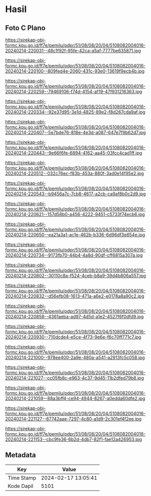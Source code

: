 # Hasil

## Foto C Plano

https://sirekap-obj-formc.kpu.go.id/ff7e/pemilu/pdpr/51/08/08/20/04/5108082004016-20240214-220031--48c1f92f-95fe-42ca-a5af-7777be635871.jpg

https://sirekap-obj-formc.kpu.go.id/ff7e/pemilu/pdpr/51/08/08/20/04/5108082004016-20240214-220100--809fed4e-2060-431c-93e0-13619f9ecb4b.jpg

https://sirekap-obj-formc.kpu.go.id/ff7e/pemilu/pdpr/51/08/08/20/04/5108082004016-20240214-220259--79469106-f74d-4154-af19-47f931216363.jpg

https://sirekap-obj-formc.kpu.go.id/ff7e/pemilu/pdpr/51/08/08/20/04/5108082004016-20240214-220334--92e37d95-3e1d-4825-89e2-f8d267cda9af.jpg

https://sirekap-obj-formc.kpu.go.id/ff7e/pemilu/pdpr/51/08/08/20/04/5108082004016-20240214-220407--5e7bde76-818e-4e3d-a087-647e7f9b62d7.jpg

https://sirekap-obj-formc.kpu.go.id/ff7e/pemilu/pdpr/51/08/08/20/04/5108082004016-20240214-220443--9e66f6fe-6894-4162-aa45-03fcc4cad1ff.jpg

https://sirekap-obj-formc.kpu.go.id/ff7e/pemilu/pdpr/51/08/08/20/04/5108082004016-20240214-220512--032c76ec-f83b-453a-880f-3ad0e14f95e2.jpg

https://sirekap-obj-formc.kpu.go.id/ff7e/pemilu/pdpr/51/08/08/20/04/5108082004016-20240214-220543--b9456a7c-7cb8-4617-a2cb-ca9af8b0c2d9.jpg

https://sirekap-obj-formc.kpu.go.id/ff7e/pemilu/pdpr/51/08/08/20/04/5108082004016-20240214-220621--157d58b0-a456-4222-9451-c5733f74ecb6.jpg

https://sirekap-obj-formc.kpu.go.id/ff7e/pemilu/pdpr/51/08/08/20/04/5108082004016-20240214-220650--ea21a3a1-ac1e-462b-b336-6d96df3e654e.jpg

https://sirekap-obj-formc.kpu.go.id/ff7e/pemilu/pdpr/51/08/08/20/04/5108082004016-20240214-220734--9173fb70-44b4-4a8d-90df-cff6815a307a.jpg

https://sirekap-obj-formc.kpu.go.id/ff7e/pemilu/pdpr/51/08/08/20/04/5108082004016-20240214-220802--30110c8a-f524-4ceb-b8a9-39d4b806a557.jpg

https://sirekap-obj-formc.kpu.go.id/ff7e/pemilu/pdpr/51/08/08/20/04/5108082004016-20240214-220832--d56efb08-1613-471a-a6e2-e0178a8a90c2.jpg

https://sirekap-obj-formc.kpu.go.id/ff7e/pemilu/pdpr/51/08/08/20/04/5108082004016-20240214-220858--4361aeba-ad97-4d5d-a1e2-4527f6f0dfd9.jpg

https://sirekap-obj-formc.kpu.go.id/ff7e/pemilu/pdpr/51/08/08/20/04/5108082004016-20240214-220930--710dcde4-e5ce-4f73-9e6e-f6c70ff771c7.jpg

https://sirekap-obj-formc.kpu.go.id/ff7e/pemilu/pdpr/51/08/08/20/04/5108082004016-20240214-221000--978ee400-2a9e-480a-a541-a2913fc5c058.jpg

https://sirekap-obj-formc.kpu.go.id/ff7e/pemilu/pdpr/51/08/08/20/04/5108082004016-20240214-221027--cc05fb8c-e963-4c37-9d45-11b2dfed79b8.jpg

https://sirekap-obj-formc.kpu.go.id/ff7e/pemilu/pdpr/51/08/08/20/04/5108082004016-20240214-221059--88a3bff4-ce94-4944-8267-a0edda60dfe2.jpg

https://sirekap-obj-formc.kpu.go.id/ff7e/pemilu/pdpr/51/08/08/20/04/5108082004016-20240214-221127--87742aae-7297-4c80-a1d9-2c301ef4f2ee.jpg

https://sirekap-obj-formc.kpu.go.id/ff7e/pemilu/pdpr/51/08/08/20/04/5108082004016-20240214-221153--cbc9fe36-6b2d-4db7-82f1-fae12a426953.jpg


## Metadata

| Key        | Value               |
| ---------- | ------------------- |
| Time Stamp | 2024-02-17 13:05:41 |
| Kode Dapil | 5101                |



